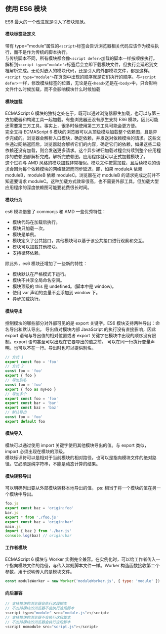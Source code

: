 ## 使用 ES6 模块

ES6 最大的一个改进就是引入了模块规范。

#### 模块标签及定义

带有 type="module"属性的`<script>`标签会告诉浏览器相关代码应该作为模块执行，而不是作为传统的脚本执行。  
与传统脚本不同，所有模块都会像`<script defer>`加载的脚本一样按顺序执行。解析到`<script type="module">`标签后会立即下载模块文件，但执行会延迟到文档解析完成。无论对嵌入的模块代码，还是引入的外部模块文件，都是这样。`<script type="module">`在页面中出现的顺序就是它们执行的顺序。与`<script defer>`一样，修改模块标签的位置，无论是在`<head>`还是在`<body>`中，只会影响文件什么时候加载，而不会影响模块什么时候加载

#### 模块加载

ECMAScript 6 模块的独特之处在于，既可以通过浏览器原生加载，也可以与第三方加载器和构建工具一起加载。有些浏览器还没有原生支持 ES6 模块，因此可能还需要第三方工具。事实上，很多时候使用第三方工具可能会更方便。  
完全支持 ECMAScript 6 模块的浏览器可以从顶级模块加载整个依赖图，且是异步完成的。浏览器会解析入口模块，确定依赖，并发送对依赖模块的请求。这些文件通过网络返回后，浏览器就会解析它们的内容，确定它们的依赖，如果这些二级依赖还没有加载，则会发送更多请求。这个异步递归加载过程会持续到整个应用程序的依赖图都解析完成。解析完依赖图，应用程序就可以正式加载模块了。  
这个过程与 AMD 风格的模块加载非常相似。模块文件按需加载，且后续模块的请求会因为每个依赖模块的网络延迟而同步延迟。即，如果 moduleA 依赖 moduleB，moduleB 依赖 moduleC。浏览器在对 moduleB 的请求完成之前并不知道要请求 moduleC。这种加载方式效率很高，也不需要外部工具，但加载大型应用程序的深度依赖图可能要花费很长时间。

#### 模块行为

es6 模块借鉴了 commonjs 和 AMD 一些优秀特性：

- 模块代码在加载后执行。
- 模块只加载一次。
- 模块是单例。
- 模块定义了公共接口，其他模块可以基于该公共接口进行观察和交互。
- 模块可以加载其他模块。
- 支持循环依赖。

除此外，es6 模块还增加了一些新的特性：

- 模块默认在严格模式下运行。
- 模块不共享全局命名空间。
- 模块顶级的 this 是 undefined。(脚本中是 window)。
- 使用 var 声明的变量不会添加到 window 下。
- 异步加载执行。

#### 模块导出

控制模块的哪些部分对外部可见的是 export 关键字。ES6 模块支持两种导出：命名导出和默认导出。
导出值对模块内部 JavaScript 的执行没有直接影响，因此 export 语句与导出值的相对位置或者 export 关键字在模块中出现的顺序没有限制。export 语句甚至可以出现在它要导出的值之前。
可以在同一行执行变量声明。也可以不在一行。导出时也可以提供别名。

```js
// 方式 1
export const foo = 'foo'
// 方式 2
const foo = 'foo'
export { foo }
// 导出别名
const foo = 'foo'
export { foo as myFoo }
// 导出多个
export const foo = 'foo'
export const bar = 'bar'
export const baz = 'baz'
// 默认导出
const foo = 'foo'
export default foo
```

#### 模块导入

模块可以通过使用 import 关键字使用其他模块导出的值。与 export 类似，import 必须出现在模块的顶级。  
模块标识符可以是相对于当前模块的相对路径，也可以是指向模块文件的绝对路径。它必须是纯字符串，不能是动态计算的结果。

#### 模块转移导出

可以明确列出要从外部模块转移本地导出的值。
ps: 相当于将一个模块的值在另一个模块中导出。

```js
foo.js
export const baz = 'origin:foo'
bar.js
export * from './foo.js'
export const baz = 'origin:bar'
main.js
import { baz } from './bar.js'
console.log(baz) // origin:bar
```

#### 工作者模块

ECMAScript 6 模块与 Worker 实例完全兼容。在实例化时，可以给工作者传入一个指向模块文件的路径，与传入常规脚本文件一样。Worker 构造函数接收第二个参数，用于说明传入的是模块文件。

```js
const moduleWorker = new Worker('moduleWorker.js', { type: 'module' })
```

#### 向后兼容

```js
// 支持模块的浏览器会执行这段脚本
// 不支持模块的浏览器不会执行这段脚本
<script type="module" src="module.js"></script>
// 支持模块的浏览器不会执行这段脚本
// 不支持模块的浏览器会执行这段脚本
<script nomodule src="script.js"></script>
```
